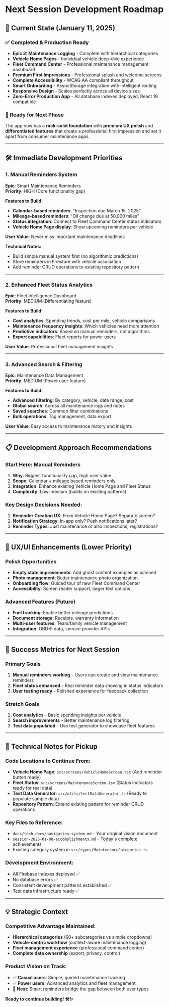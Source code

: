 # Next Session Development Roadmap

## 🎯 **Current State (January 11, 2025)**

### **✅ Completed & Production Ready**
- **Epic 3: Maintenance Logging** - Complete with hierarchical categories
- **Vehicle Home Pages** - Individual vehicle deep-dive experience  
- **Fleet Command Center** - Professional maintenance management dashboard
- **Premium First Impressions** - Professional splash and welcome screens
- **Complete Accessibility** - WCAG AA compliant throughout
- **Smart Onboarding** - AsyncStorage integration with intelligent routing
- **Responsive Design** - Scales perfectly across all device sizes
- **Zero-Error Production App** - All database indexes deployed, React 19 compatible

### **🚀 Ready for Next Phase**
The app now has a **rock-solid foundation** with **premium UX polish** and **differentiated features** that create a professional first impression and set it apart from consumer maintenance apps.

---

## 🛠️ **Immediate Development Priorities**

### **1. Manual Reminders System** 
**Epic**: Smart Maintenance Reminders  
**Priority**: HIGH (Core functionality gap)

**Features to Build:**
- **Calendar-based reminders**: "Inspection due March 15, 2025"
- **Mileage-based reminders**: "Oil change due at 50,000 miles"  
- **Status integration**: Connect to Fleet Command Center status indicators
- **Vehicle Home Page display**: Show upcoming reminders per vehicle

**User Value**: Never miss important maintenance deadlines

**Technical Notes:**
- Build simple manual system first (no algorithmic predictions)
- Store reminders in Firestore with vehicle association
- Add reminder CRUD operations to existing repository pattern

---

### **2. Enhanced Fleet Status Analytics**
**Epic**: Fleet Intelligence Dashboard  
**Priority**: MEDIUM (Differentiating feature)

**Features to Build:**
- **Cost analytics**: Spending trends, cost per mile, vehicle comparisons
- **Maintenance frequency insights**: Which vehicles need more attention
- **Predictive indicators**: Based on manual reminders, not algorithms
- **Export capabilities**: Fleet reports for power users

**User Value**: Professional fleet management insights

---

### **3. Advanced Search & Filtering**
**Epic**: Maintenance Data Management  
**Priority**: MEDIUM (Power user feature)

**Features to Build:**
- **Advanced filtering**: By category, vehicle, date range, cost
- **Global search**: Across all maintenance logs and notes  
- **Saved searches**: Common filter combinations
- **Bulk operations**: Tag management, data export

**User Value**: Easy access to maintenance history and insights

---

## 📋 **Development Approach Recommendations**

### **Start Here: Manual Reminders**
1. **Why**: Biggest functionality gap, high user value
2. **Scope**: Calendar + mileage based reminders only
3. **Integration**: Enhance existing Vehicle Home Page and Fleet Status
4. **Complexity**: Low-medium (builds on existing patterns)

### **Key Design Decisions Needed:**
1. **Reminder Creation UX**: From Vehicle Home Page? Separate screen?
2. **Notification Strategy**: In-app only? Push notifications later?
3. **Reminder Types**: Just maintenance or also inspections, registrations?

---

## 🎨 **UX/UI Enhancements (Lower Priority)**

### **Polish Opportunities**
- **Empty state improvements**: Add ghost content examples as planned
- **Photo management**: Better maintenance photo organization
- **Onboarding flow**: Guided tour of new Fleet Command Center
- **Accessibility**: Screen reader support, larger text options

### **Advanced Features (Future)**
- **Fuel tracking**: Enable better mileage predictions  
- **Document storage**: Receipts, warranty information
- **Multi-user features**: Team/family vehicle management
- **Integration**: OBD-II data, service provider APIs

---

## 🚀 **Success Metrics for Next Session**

### **Primary Goals**
1. **Manual reminders working** - Users can create and view maintenance reminders
2. **Fleet status enhanced** - Real reminder data showing in status indicators
3. **User testing ready** - Polished experience for feedback collection

### **Stretch Goals**
1. **Cost analytics** - Basic spending insights per vehicle
2. **Search improvements** - Better maintenance log filtering
3. **Test data populated** - Use test generator to showcase fleet features

---

## 🔧 **Technical Notes for Pickup**

### **Code Locations to Continue From:**
- **Vehicle Home Page**: `src/screens/VehicleHomeScreen.tsx` (Add reminder button ready)
- **Fleet Status**: `src/screens/MaintenanceScreen.tsx` (Status indicators ready for real data)  
- **Test Data Generator**: `src/utils/testDataGenerator.ts` (Ready to populate sample data)
- **Repository Pattern**: Extend existing pattern for reminder CRUD operations

### **Key Files to Reference:**
- `docs/tech_docs/navigation-system.md` - Your original vision document
- `session-2025-01-08-accomplishments.md` - Today's complete achievements
- Existing category system in `src/types/MaintenanceCategories.ts`

### **Development Environment:**
- All Firebase indexes deployed ✅
- No database errors ✅  
- Consistent development patterns established ✅
- Test data infrastructure ready ✅

---

## 💡 **Strategic Context**

### **Competitive Advantage Maintained:**
- **Hierarchical categories** (60+ subcategories vs simple dropdowns)
- **Vehicle-centric workflow** (context-aware maintenance logging)  
- **Fleet management experience** (professional command center)
- **Complete data ownership** (export, privacy, control)

### **Product Vision on Track:**
- ✅ **Casual users**: Simple, guided maintenance tracking
- ✅ **Power users**: Advanced analytics and fleet management  
- 🔄 **Next**: Smart reminders bridge the gap between both user types

**Ready to continue building! 🛠️✨**
